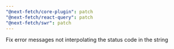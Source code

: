 ```yaml
---
"@next-fetch/core-plugin": patch
"@next-fetch/react-query": patch
"@next-fetch/swr": patch
---
```


Fix error messages not interpolating the status code in the string

